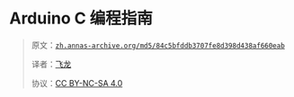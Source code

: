 # Arduino C 编程指南

> 原文：[`zh.annas-archive.org/md5/84c5bfddb3707fe8d398d438af660eab`](https://zh.annas-archive.org/md5/84c5bfddb3707fe8d398d438af660eab)
> 
> 译者：[飞龙](https://github.com/wizardforcel)
> 
> 协议：[CC BY-NC-SA 4.0](http://creativecommons.org/licenses/by-nc-sa/4.0/)